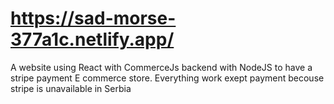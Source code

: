 # https://sad-morse-377a1c.netlify.app/

A website using React with CommerceJs backend with NodeJS to have a stripe payment E commerce store. Everything work exept payment becouse stripe is unavailable in Serbia
